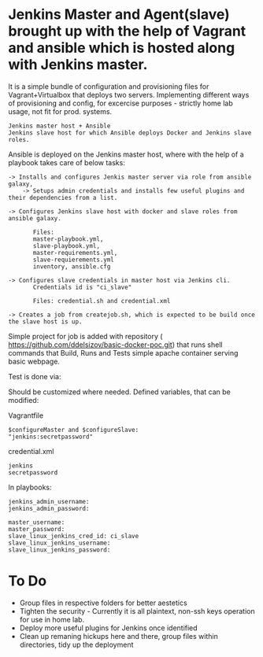 # Jenkins Master and Agent(slave) brought up with the help of Vagrant and ansible which is hosted along with Jenkins master.



It is a simple bundle of configuration and provisioning files for Vagrant+Virtualbox that deploys two servers.
Implementing different ways of provisioning and config, for excercise purposes - strictly home lab usage, not fit for prod. systems.

    Jenkins master host + Ansible
    Jenkins slave host for which Ansible deploys Docker and Jenkins slave roles.

Ansible is deployed on the Jenkins master host, where with the help of a playbook takes care of below tasks:

    -> Installs and configures Jenkis master server via role from ansible galaxy, 
        -> Setups admin credentials and installs few useful plugins and their dependencies from a list.

    -> Configures Jenkins slave host with docker and slave roles from ansible galaxy.
    
           Files: 
           master-playbook.yml, 
           slave-playbook.yml, 
           master-requirements.yml,
           slave-requierements.yml
           inventory, ansible.cfg

    -> Configures slave credentials in master host via Jenkins cli.
           Credentials id is "ci_slave" 
           
           Files: credential.sh and credential.xml
           
    -> Creates a job from createjob.sh, which is expected to be build once the slave host is up.

Simple project for job is added with repository ( https://github.com/ddelsizov/basic-docker-poc.git) that runs shell commands that Build, Runs and Tests simple apache container serving basic webpage.

Test is done via: 


Should be customized where needed.
Defined variables, that can be modified:

Vagrantfile

    $configureMaster and $configureSlave:
    "jenkins:secretpassword"


credential.xml

    jenkins
    secretpassword

In playbooks:

    jenkins_admin_username:
    jenkins_admin_password:

    master_username:
    master_password:
    slave_linux_jenkins_cred_id: ci_slave
    slave_linux_jenkins_username:
    slave_linux_jenkins_password:


# To Do

- Group files in respective folders for better aestetics
- Tighten the security - Currently it is all plaintext, non-ssh keys operation for use in home lab.
- Deploy more useful plugins for Jenkins once identified
- Clean up remaning hickups here and there, group files within directories, tidy up the deployment


